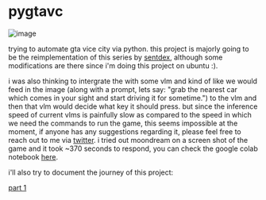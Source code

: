 # pygtavc

![image](https://github.com/user-attachments/assets/a014978f-1d83-42bf-b3ce-2b5ca64a3971)

trying to automate gta vice city via python. this project is majorly going to be the reimplementation of this series by [sentdex](https://www.youtube.com/playlist?list=PLQVvvaa0QuDeETZEOy4VdocT7TOjfSA8a), although some modifications are there since i'm doing this project on ubuntu :). 

i was also thinking to intergrate the with some vlm and kind of like we would feed in the image (along with a prompt, lets say: "grab the nearest car which comes in your sight and start driving it for sometime.") to the vlm and then that vlm would decide what key it should press. but since the inference speed of current vlms is painfully slow as compared to the speed in which we need the commands to run the game, this seems impossible at the moment, if anyone has any suggestions regarding it, please feel free to reach out to me via [twitter](https://x.com/sartq_3). i tried out moondream on a screen shot of the game and it took ~370 seconds to respond, you can check the google colab notebook [here](https://colab.research.google.com/drive/1rRkzxF-d3dWJSCqAdbWd9cY48eb-oyM2?usp=sharing).

i'll also try to document the journey of this project:

[part 1](https://medium.com/@sartq_3/python-playing-gta-again-part-1-fc8116336b54)
